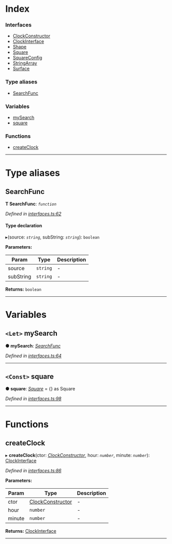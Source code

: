 

# Index

### Interfaces

* [ClockConstructor](../interfaces/_interfaces_.interfaces.clockconstructor.md)
* [ClockInterface](../interfaces/_interfaces_.interfaces.clockinterface.md)
* [Shape](../interfaces/_interfaces_.interfaces.shape.md)
* [Square](../interfaces/_interfaces_.interfaces.square.md)
* [SquareConfig](../interfaces/_interfaces_.interfaces.squareconfig.md)
* [StringArray](../interfaces/_interfaces_.interfaces.stringarray.md)
* [Surface](../interfaces/_interfaces_.interfaces.surface.md)

### Type aliases

* [SearchFunc](_interfaces_.interfaces.md#searchfunc)

### Variables

* [mySearch](_interfaces_.interfaces.md#mysearch)
* [square](_interfaces_.interfaces.md#square-1)

### Functions

* [createClock](_interfaces_.interfaces.md#createclock)

---

# Type aliases

<a id="searchfunc"></a>

##  SearchFunc

**Τ SearchFunc**:  *`function`* 

*Defined in [interfaces.ts:62](https://github.com/tgreyjs/typedoc-plugin-markdown/blob/master/test/src/interfaces.ts#L62)*

#### Type declaration
▸(source: *`string`*, subString: *`string`*): `boolean`

**Parameters:**

| Param | Type | Description |
| ------ | ------ | ------ |
| source | `string`   |  - |
| subString | `string`   |  - |

**Returns:** `boolean`

___

# Variables

<a id="mysearch"></a>

## `<Let>` mySearch

**●  mySearch**:  *[SearchFunc](_interfaces_.interfaces.md#searchfunc)* 

*Defined in [interfaces.ts:64](https://github.com/tgreyjs/typedoc-plugin-markdown/blob/master/test/src/interfaces.ts#L64)*

___

<a id="square-1"></a>

## `<Const>` square

**●  square**:  *[Square](../interfaces/_interfaces_.interfaces.square.md)*  =  {} as Square

*Defined in [interfaces.ts:98](https://github.com/tgreyjs/typedoc-plugin-markdown/blob/master/test/src/interfaces.ts#L98)*

___

# Functions

<a id="createclock"></a>

##  createClock

▸ **createClock**(ctor: *[ClockConstructor](../interfaces/_interfaces_.interfaces.clockconstructor.md)*, hour: *`number`*, minute: *`number`*): [ClockInterface](../interfaces/_interfaces_.interfaces.clockinterface.md)

*Defined in [interfaces.ts:86](https://github.com/tgreyjs/typedoc-plugin-markdown/blob/master/test/src/interfaces.ts#L86)*

**Parameters:**

| Param | Type | Description |
| ------ | ------ | ------ |
| ctor | [ClockConstructor](../interfaces/_interfaces_.interfaces.clockconstructor.md)   |  - |
| hour | `number`   |  - |
| minute | `number`   |  - |

**Returns:** [ClockInterface](../interfaces/_interfaces_.interfaces.clockinterface.md)

___

